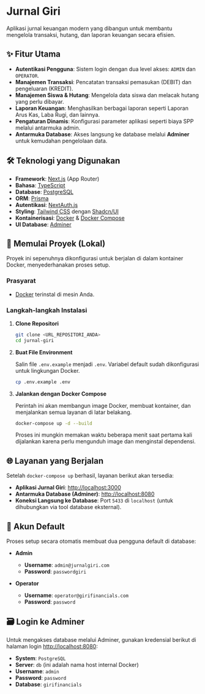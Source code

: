 # Jurnal Giri

Aplikasi jurnal keuangan modern yang dibangun untuk membantu mengelola transaksi, hutang, dan laporan keuangan secara efisien.

## ✨ Fitur Utama

- **Autentikasi Pengguna**: Sistem login dengan dua level akses: `ADMIN` dan `OPERATOR`.
- **Manajemen Transaksi**: Pencatatan transaksi pemasukan (DEBIT) dan pengeluaran (KREDIT).
- **Manajemen Siswa & Hutang**: Mengelola data siswa dan melacak hutang yang perlu dibayar.
- **Laporan Keuangan**: Menghasilkan berbagai laporan seperti Laporan Arus Kas, Laba Rugi, dan lainnya.
- **Pengaturan Dinamis**: Konfigurasi parameter aplikasi seperti biaya SPP melalui antarmuka admin.
- **Antarmuka Database**: Akses langsung ke database melalui **Adminer** untuk kemudahan pengelolaan data.

## 🛠️ Teknologi yang Digunakan

- **Framework**: [Next.js](https://nextjs.org/) (App Router)
- **Bahasa**: [TypeScript](https://www.typescriptlang.org/)
- **Database**: [PostgreSQL](https://www.postgresql.org/)
- **ORM**: [Prisma](https://www.prisma.io/)
- **Autentikasi**: [NextAuth.js](https://next-auth.js.org/)
- **Styling**: [Tailwind CSS](https://tailwindcss.com/) dengan [Shadcn/UI](https://ui.shadcn.com/)
- **Kontainerisasi**: [Docker](https://www.docker.com/) & [Docker Compose](https://docs.docker.com/compose/)
- **UI Database**: [Adminer](https://www.adminer.org/)

## 🚀 Memulai Proyek (Lokal)

Proyek ini sepenuhnya dikonfigurasi untuk berjalan di dalam kontainer Docker, menyederhanakan proses setup.

### Prasyarat

- [Docker](https://www.docker.com/products/docker-desktop/) terinstal di mesin Anda.

### Langkah-langkah Instalasi

1.  **Clone Repositori**

    ```bash
    git clone <URL_REPOSITORI_ANDA>
    cd jurnal-giri
    ```

2.  **Buat File Environment**

    Salin file `.env.example` menjadi `.env`. Variabel default sudah dikonfigurasi untuk lingkungan Docker.

    ```bash
    cp .env.example .env
    ```

3.  **Jalankan dengan Docker Compose**

    Perintah ini akan membangun image Docker, membuat kontainer, dan menjalankan semua layanan di latar belakang.

    ```bash
    docker-compose up -d --build
    ```

    Proses ini mungkin memakan waktu beberapa menit saat pertama kali dijalankan karena perlu mengunduh image dan menginstal dependensi.

## 🌐 Layanan yang Berjalan

Setelah `docker-compose up` berhasil, layanan berikut akan tersedia:

- **Aplikasi Jurnal Giri**: [http://localhost:3000](http://localhost:3000)
- **Antarmuka Database (Adminer)**: [http://localhost:8080](http://localhost:8080)
- **Koneksi Langsung ke Database**: Port `5433` di `localhost` (untuk dihubungkan via tool database eksternal).

## 👤 Akun Default

Proses setup secara otomatis membuat dua pengguna default di database:

- **Admin**
  - **Username**: `admin@jurnalgiri.com`
  - **Password**: `passwordgiri`

- **Operator**
  - **Username**: `operator@girifinancials.com`
  - **Password**: `password`

## 🗃️ Login ke Adminer

Untuk mengakses database melalui Adminer, gunakan kredensial berikut di halaman login [http://localhost:8080](http://localhost:8080):

- **System**: `PostgreSQL`
- **Server**: `db` (ini adalah nama host internal Docker)
- **Username**: `admin`
- **Password**: `password`
- **Database**: `girifinancials`